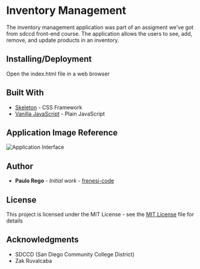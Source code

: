 # Inventory Management

The inventory management application was part of an assigment we've got from sdccd front-end course. The application allows the users to see, add, remove, and update products in an inventory.

## Installing/Deployment

Open the index.html file in a web browser

## Built With

- [Skeleton](http://getskeleton.com/) - CSS Framework 
- [Vanilla JavaScript](https://developer.mozilla.org/en-US/docs/Web/JavaScript/‎) - Plain JavaScript 

## Application Image Reference

![Application Interface](https://uc99a31ed5437ebe377541b1dde0.previews.dropboxusercontent.com/p/thumb/AAzijCdZbXvajQ2PZH9s6Af007fWXG6WBJHftEqf4n1O9wjyxqF_rMAMFdhyBaOV4pu0I5p_IomGjvEBCDEfuslwtYCsbUJf0gKzAlyaWeaCM4GRKvgLPe-vym40PMN5VwTLdoC20_zeHVNNVGLL5pY8iXdsnMzRj3AnSW0g_xuec5UgJbD4AFYu52bmwR52x_DH1GmmINIf2cni0EDu6dl94dLQxKNfHFiqHaJiNobAdcEl-Ojv_RA1gyTUYMPToCQNtr28PqDIdRICFA9j8PJx8UoeMmqHS1JKOmIj0IztG5Bd0gJfMPHXjK35-Ao2-vREuLJD8P3yWZX25cnUWWJRG4bZaKeEKqzKYqvw3s1FomVyf11BAjq1puSTX2e88SA/p.png?fv_content=true&size_mode=5)

## Author

- **Paulo Rego** - _Initial work_ - [frenesi-code](https://github.com/frenesi-code/)

## License

This project is licensed under the MIT License - see the [MIT License](https://simple.wikipedia.org/wiki/MIT_License) file for details

## Acknowledgments

- SDCCD (San Diego Community College District)
- Zak Ruvalcaba
